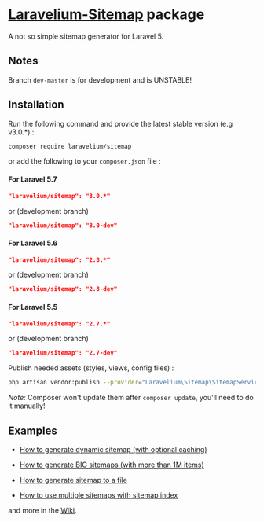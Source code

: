 # [Laravelium-Sitemap](https://laravelium.com) package

A not so simple sitemap generator for Laravel 5.


## Notes

Branch ``dev-master`` is for development and is UNSTABLE!

## Installation

Run the following command and provide the latest stable version (e.g v3.0.\*) :

```bash
composer require laravelium/sitemap
```

or add the following to your `composer.json` file :

#### For Laravel 5.7
```json
"laravelium/sitemap": "3.0.*"
```
or (development branch)
```json
"laravelium/sitemap": "3.0-dev"
```

#### For Laravel 5.6
```json
"laravelium/sitemap": "2.8.*"
```
or (development branch)
```json
"laravelium/sitemap": "2.8-dev"
```

#### For Laravel 5.5
```json
"laravelium/sitemap": "2.7.*"
```
or (development branch)
```json
"laravelium/sitemap": "2.7-dev"
```

Publish needed assets (styles, views, config files) :

```bash
php artisan vendor:publish --provider="Laravelium\Sitemap\SitemapServiceProvider"
```
*Note:* Composer won't update them after `composer update`, you'll need to do it manually!

## Examples

- [How to generate dynamic sitemap (with optional caching)](https://gitlab.com/Laravelium/Sitemap/wikis/Dynamic-sitemap)

- [How to generate BIG sitemaps (with more than 1M items)](https://gitlab.com/Laravelium/Sitemap/wikis/Generate-BIG-sitemaps)

- [How to generate sitemap to a file](https://gitlab.com/Laravelium/Sitemap/wikis/Generate-sitemap)

- [How to use multiple sitemaps with sitemap index](https://gitlab.com/Laravelium/Sitemap/wikis/Sitemap-index)

and more in the [Wiki](https://gitlab.com/Laravelium/Sitemap/wikis/home).

